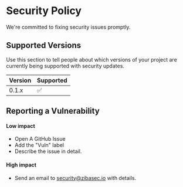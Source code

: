 # Security Policy

We're committed to fixing security issues promptly.

## Supported Versions

Use this section to tell people about which versions of your project are
currently being supported with security updates.

| Version | Supported          |
| ------- | ------------------ |
| 0.1.x   | :white_check_mark: |


## Reporting a Vulnerability

#### Low impact

* Open A GitHub Issue
* Add the "Vuln" label
* Describe the issue in detail.

#### High impact

* Send an email to security@zibasec.io with details.